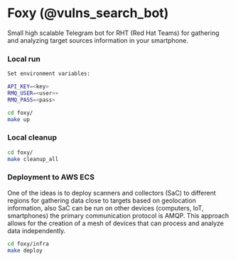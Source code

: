 # Foxy (@vulns_search_bot)
Small high scalable Telegram bot for RHT (Red Hat Teams) for gathering and analyzing target sources information in your smartphone.

### Local run

```bash
Set environment variables:

API_KEY=<key>
RMQ_USER=<user>>
RMQ_PASS=<pass>

cd foxy/
make up
```

### Local cleanup

```bash
cd foxy/
make cleanup_all
```

### Deployment to AWS ECS

One of the ideas is to deploy scanners and collectors (SaC) to different regions for gathering data close to targets based on geolocation information, also SaC can be run on other devices (computers, IoT, smartphones) the primary communication protocol is AMQP. This approach allows for the creation of a mesh of devices that can process and analyze data independently.

```bash
cd foxy/infra
make deploy
```
